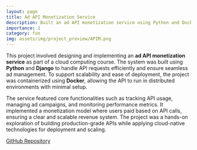 ```yaml
---
layout: page
title: Ad API Monetization Service
description: Built an ad API monetization service using Python and Docker.
importance: 1
category: fun
img: assets/img/project_preview/APIM.png
---
```


This project involved designing and implementing an **ad API monetization service** as part of a cloud computing course. The system was built using **Python** and **Django** to handle API requests efficiently and ensure seamless ad management. To support scalability and ease of deployment, the project was containerized using **Docker**, allowing the API to run in distributed environments with minimal setup.

The service featured core functionalities such as tracking API usage, managing ad campaigns, and monitoring performance metrics. It implemented a monetization model where users paid based on API calls, ensuring a clear and scalable revenue system. The project was a hands-on exploration of building production-grade APIs while applying cloud-native technologies for deployment and scaling.

[GitHub Repository](https://github.com/bardia-ardakanian/CE422-CC-Jaarkesh)
